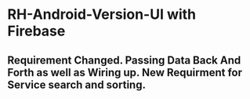 # RH-Android-Version-UI with Firebase

## Requirement Changed. Passing Data Back And Forth as well as Wiring up. New Requirment for Service search and sorting.
